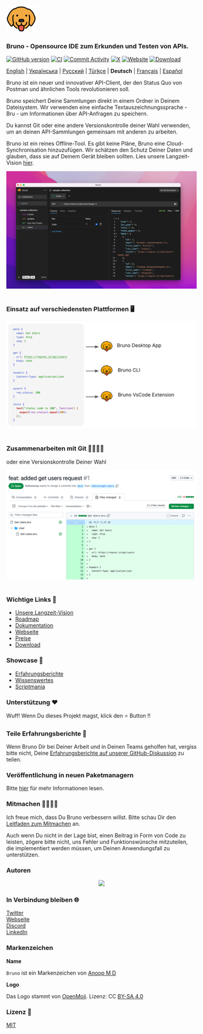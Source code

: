 <br />
<img src="assets/images/logo-transparent.png" width="80"/>

### Bruno - Opensource IDE zum Erkunden und Testen von APIs.

[![GitHub version](https://badge.fury.io/gh/usebruno%2Fbruno.svg)](https://badge.fury.io/gh/usebruno%bruno)
[![CI](https://github.com/usebruno/bruno/actions/workflows/unit-tests.yml/badge.svg?branch=main)](https://github.com/usebruno/bruno/workflows/unit-tests.yml)
[![Commit Activity](https://img.shields.io/github/commit-activity/m/usebruno/bruno)](https://github.com/usebruno/bruno/pulse)
[![X](https://img.shields.io/twitter/follow/use_bruno?style=social&logo=x)](https://twitter.com/use_bruno)
[![Website](https://img.shields.io/badge/Website-Visit-blue)](https://www.usebruno.com)
[![Download](https://img.shields.io/badge/Download-Latest-brightgreen)](https://www.usebruno.com/downloads)

[English](/readme.md) | [Українська](/readme_ua.md) | [Русский](/readme_ru.md) | [Türkçe](/readme_tr.md) | **Deutsch** | [Français](/readme_fr.md) | [Español](/readme_es.md)

Bruno ist ein neuer und innovativer API-Client, der den Status Quo von Postman und ähnlichen Tools revolutionieren soll.

Bruno speichert Deine Sammlungen direkt in einem Ordner in Deinem Dateisystem. Wir verwenden eine einfache Textauszeichnungssprache - Bru - um Informationen über API-Anfragen zu speichern.

Du kannst Git oder eine andere Versionskontrolle deiner Wahl verwenden, um an deinen API-Sammlungen gemeinsam mit anderen zu arbeiten.

Bruno ist ein reines Offline-Tool. Es gibt keine Pläne, Bruno eine Cloud-Synchronisation hinzuzufügen. Wir schätzen den Schutz Deiner Daten und glauben, dass sie auf Deinem Gerät bleiben sollten. Lies unsere Langzeit-Vision [hier](https://github.com/usebruno/bruno/discussions/269).

![bruno](assets/images/landing-2.png) <br /><br />

### Einsatz auf verschiedensten Plattformen 🖥️

![bruno](assets/images/run-anywhere.png) <br /><br />

### Zusammenarbeiten mit Git 👩‍💻🧑‍💻

oder eine Versionskontrolle Deiner Wahl

![bruno](assets/images/version-control.png) <br /><br />

### Wichtige Links 📌

- [Unsere Langzeit-Vision](https://github.com/usebruno/bruno/discussions/269)
- [Roadmap](https://github.com/usebruno/bruno/discussions/384)
- [Dokumentation](https://docs.usebruno.com)
- [Webseite](https://www.usebruno.com)
- [Preise](https://www.usebruno.com/pricing)
- [Download](https://www.usebruno.com/downloads)

### Showcase 🎥

- [Erfahrungsberichte](https://github.com/usebruno/bruno/discussions/343)
- [Wissenswertes](https://github.com/usebruno/bruno/discussions/386)
- [Scriptmania](https://github.com/usebruno/bruno/discussions/385)

### Unterstützung ❤️

Wuff! Wenn Du dieses Projekt magst, klick den ⭐ Button !!

### Teile Erfahrungsberichte 📣

Wenn Bruno Dir bei Deiner Arbeit und in Deinen Teams geholfen hat, vergiss bitte nicht, Deine [Erfahrungsberichte auf unserer GitHub-Diskussion](https://github.com/usebruno/bruno/discussions/343) zu teilen.

### Veröffentlichung in neuen Paketmanagern

Bitte [hier](publishing.md) für mehr Informationen lesen.

### Mitmachen 👩‍💻🧑‍💻

Ich freue mich, dass Du Bruno verbessern willst. Bitte schau Dir den [Leitfaden zum Mitmachen](contributing_de.md) an.

Auch wenn Du nicht in der Lage bist, einen Beitrag in Form von Code zu leisten, zögere bitte nicht, uns Fehler und Funktionswünsche mitzuteilen, die implementiert werden müssen, um Deinen Anwendungsfall zu unterstützen.

### Autoren

<div align="center">
    <a href="https://github.com/usebruno/bruno/graphs/contributors">
        <img src="https://contrib.rocks/image?repo=usebruno/bruno" />
    </a>
</div>

### In Verbindung bleiben 🌐

[Twitter](https://twitter.com/use_bruno) <br />
[Webseite](https://www.usebruno.com) <br />
[Discord](https://discord.com/invite/KgcZUncpjq) <br />
[LinkedIn](https://www.linkedin.com/company/usebruno)

### Markenzeichen

**Name**

`Bruno` ist ein Markenzeichen von [Anoop M D](https://www.helloanoop.com/)

**Logo**

Das Logo stammt von [OpenMoji](https://openmoji.org/library/emoji-1F436/). Lizenz: CC [BY-SA 4.0](https://creativecommons.org/licenses/by-sa/4.0/)

### Lizenz 📄

[MIT](license.md)
